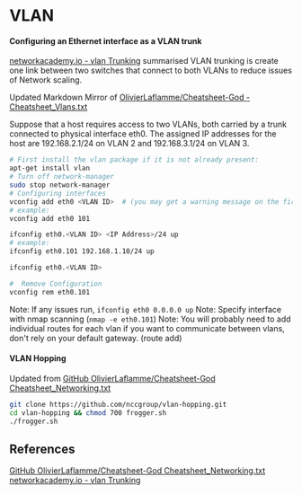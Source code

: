 # VLAN


#### Configuring an Ethernet interface as a VLAN trunk

[networkacademy.io - vlan Trunking](https://www.networkacademy.io/ccna/ethernet/vlan-trunking) summarised VLAN trunking is create one link between two switches that connect to both VLANs to reduce issues of Network scaling.

Updated Markdown Mirror of [OlivierLaflamme/Cheatsheet-God - Cheatsheet_Vlans.txt](https://github.com/OlivierLaflamme/Cheatsheet-God/blob/master/Cheatsheet_Vlans.txt)

Suppose that a host requires access to two VLANs, both carried by a trunk connected to physical interface eth0. The assigned IP addresses for the host are 192.168.2.1/24 on VLAN 2 and 192.168.3.1/24 on VLAN 3.
```bash
# First install the vlan package if it is not already present:
apt-get install vlan
# Turn off network-manager
sudo stop network-manager
# Configuring interfaces
vconfig add eth0 <VLAN ID>  # (you may get a warning message on the first one)
# example: 
vconfig add eth0 101

ifconfig eth0.<VLAN ID> <IP Address>/24 up
# example:
ifconfig eth0.101 192.168.1.10/24 up

ifconfig eth0.<VLAN ID>

#  Remove Configuration
vconfig rem eth0.101
```
Note: If any issues run, `ifconfig eth0 0.0.0.0 up`
Note: Specify interface with nmap scanning (`nmap -e eth0.101`)
Note: You will probably need to add individual routes for each vlan if you want to communicate between vlans, don't rely on your default gateway. (route add)

#### VLAN Hopping
Updated from [GitHub OlivierLaflamme/Cheatsheet-God Cheatsheet_Networking.txt](https://github.com/OlivierLaflamme/Cheatsheet-God/blob/master/Cheatsheet_Networking.txt)
```bash
git clone https://github.com/nccgroup/vlan-hopping.git
cd vlan-hopping && chmod 700 frogger.sh
./frogger.sh
```

## References

[GitHub OlivierLaflamme/Cheatsheet-God Cheatsheet_Networking.txt](https://github.com/OlivierLaflamme/Cheatsheet-God/blob/master/Cheatsheet_Networking.txt)
[networkacademy.io - vlan Trunking](https://www.networkacademy.io/ccna/ethernet/vlan-trunking)